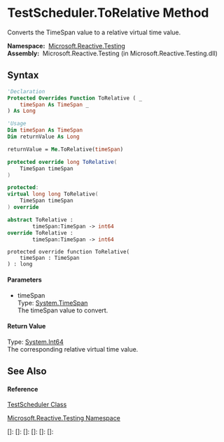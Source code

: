 # TestScheduler.ToRelative Method

Converts the TimeSpan value to a relative virtual time value.

**Namespace:**  [Microsoft.Reactive.Testing](Microsoft.Reactive.Testing\Microsoft.Reactive.Testing.md)  
**Assembly:**  Microsoft.Reactive.Testing (in Microsoft.Reactive.Testing.dll)

## Syntax

```vb
'Declaration
Protected Overrides Function ToRelative ( _
    timeSpan As TimeSpan _
) As Long
```

```vb
'Usage
Dim timeSpan As TimeSpan
Dim returnValue As Long

returnValue = Me.ToRelative(timeSpan)
```

```csharp
protected override long ToRelative(
    TimeSpan timeSpan
)
```

```c++
protected:
virtual long long ToRelative(
    TimeSpan timeSpan
) override
```

```fsharp
abstract ToRelative : 
        timeSpan:TimeSpan -> int64 
override ToRelative : 
        timeSpan:TimeSpan -> int64 
```

```jscript
protected override function ToRelative(
    timeSpan : TimeSpan
) : long
```

#### Parameters

- timeSpan  
  Type: [System.TimeSpan](https://msdn.microsoft.com/en-us/library/269ew577)  
  The timeSpan value to convert.

#### Return Value

Type: [System.Int64](https://msdn.microsoft.com/en-us/library/6yy583ek)  
The corresponding relative virtual time value.

## See Also

#### Reference

[TestScheduler Class](TestScheduler\TestScheduler.md)

[Microsoft.Reactive.Testing Namespace](Microsoft.Reactive.Testing\Microsoft.Reactive.Testing.md)

[]: 
[]: 
[]: 
[]: 
[]: 
[]: 